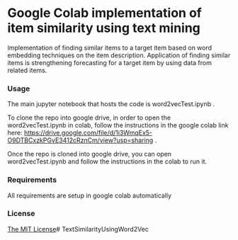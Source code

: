 # Google Colab implementation of item similarity using text mining

Implementation of finding similar items to a target item based on word embedding techniques on the item description. Application of finding similar items is strengthening forecasting for a target item by using data from related items.

### Usage

The main jupyter notebook that hosts the code is word2vecTest.ipynb . 

To clone the repo into google drive, in order to open the word2vecTest.ipynb in colab, follow the instructions in the google colab link here: https://drive.google.com/file/d/1i3WmqEx5-O9DTBCxzkPGvE3412cRznCm/view?usp=sharing .

Once the repo is cloned into google drive, you can open word2vecTest.ipynb and follow the instructions in the colab to run it.



### Requirements
All requirements are setup in google colab automatically

### License
[The MIT License](./LICENSE)# TextSimilarityUsingWord2Vec
